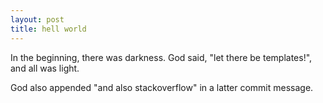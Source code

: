 ```yaml
---
layout: post
title: hell world
---
```


In the beginning, there was darkness. God said, "let there be templates!", and all was light.

God also appended "and also stackoverflow" in a latter commit message. 